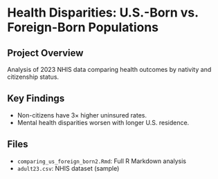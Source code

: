 # Health Disparities: U.S.-Born vs. Foreign-Born Populations

## Project Overview
Analysis of 2023 NHIS data comparing health outcomes by nativity and citizenship status.

## Key Findings
- Non-citizens have 3× higher uninsured rates.
- Mental health disparities worsen with longer U.S. residence.

## Files
- `comparing_us_foreign_born2.Rmd`: Full R Markdown analysis
- `adult23.csv`: NHIS dataset (sample)
